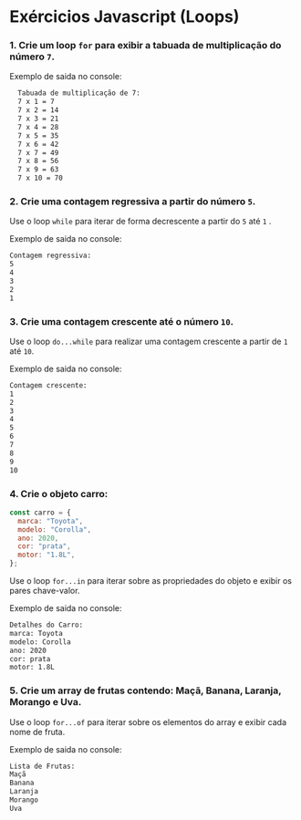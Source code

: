 # Exércicios Javascript (Loops)

### 1. Crie um loop `for` para exibir a tabuada de multiplicação do número `7`.

  Exemplo de saida no console:
  
  ```bash
    Tabuada de multiplicação de 7:
    7 x 1 = 7
    7 x 2 = 14
    7 x 3 = 21
    7 x 4 = 28
    7 x 5 = 35
    7 x 6 = 42
    7 x 7 = 49
    7 x 8 = 56
    7 x 9 = 63
    7 x 10 = 70
  ```
  
### 2. Crie uma contagem regressiva a partir do número `5`.

  Use o loop `while` para iterar de forma decrescente a partir do `5` até `1` .
  
  Exemplo de saida no console:
  
  ```bash
  Contagem regressiva:
  5
  4
  3
  2
  1
  ```
  
### 3. Crie uma contagem crescente até o número `10`.

  Use o loop `do...while` para realizar uma contagem crescente a partir de `1` até `10`.
  
  Exemplo de saida no console:
  
  ```bash
  Contagem crescente:
  1
  2
  3
  4
  5
  6
  7
  8
  9
  10
  ```
  
### 4. Crie o objeto carro:
  
  ```jsx
  const carro = {
    marca: "Toyota",
    modelo: "Corolla",
    ano: 2020,
    cor: "prata",
    motor: "1.8L",
  };
  ```
  
  Use o loop `for...in` para iterar sobre as propriedades do objeto e exibir os pares chave-valor.
  
  Exemplo de saida no console:
  
  ```bash
  Detalhes do Carro:
  marca: Toyota
  modelo: Corolla
  ano: 2020
  cor: prata
  motor: 1.8L
  ```
  
### 5. Crie um array de frutas contendo: Maçã, Banana, Laranja, Morango e Uva.

  Use o loop `for...of` para iterar sobre os elementos do array e exibir cada nome de fruta.
  
  Exemplo de saida no console:
  
  ```bash
  Lista de Frutas:
  Maçã
  Banana
  Laranja
  Morango
  Uva
  ```